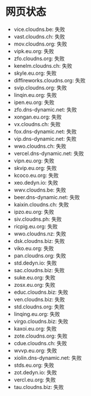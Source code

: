 # 网页状态
- vice.cloudns.be: 失败
- vast.cloudns.ch: 失败
- mov.cloudns.org: 失败
- vipk.eu.org: 失败
- zfo.cloudns.org: 失败
- kenelm.cloudns.ch: 失败
- skyle.eu.org: 失败
- diffireworks.cloudns.org: 失败
- svip.cloudns.org: 失败
- linqin.eu.org: 失败
- ipen.eu.org: 失败
- zfo.dns-dynamic.net: 失败
- xongan.eu.org: 失败
- vx.cloudns.ch: 失败
- fox.dns-dynamic.net: 失败
- vip.dns-dynamic.net: 失败
- wwo.cloudns.ch: 失败
- vercel.dns-dynamic.net: 失败
- vipn.eu.org: 失败
- skvip.eu.org: 失败
- kcoco.eu.org: 失败
- xeo.dedyn.io: 失败
- wwv.cloudns.be: 失败
- beer.dns-dynamic.net: 失败
- kaixin.cloudns.ch: 失败
- ipzo.eu.org: 失败
- siv.cloudns.ph: 失败
- ricpig.eu.org: 失败
- wwo.cloudns.nz: 失败
- dsk.cloudns.biz: 失败
- viko.eu.org: 失败
- pan.cloudns.org: 失败
- std.dedyn.io: 失败
- sac.cloudns.biz: 失败
- suke.eu.org: 失败
- zosx.eu.org: 失败
- educ.cloudns.biz: 失败
- ven.cloudns.biz: 失败
- std.cloudns.org: 失败
- linqing.eu.org: 失败
- virgo.cloudns.biz: 失败
- kaxoi.eu.org: 失败
- zote.cloudns.org: 失败
- cdue.cloudns.ch: 失败
- wvvp.eu.org: 失败
- xiolin.dns-dynamic.net: 失败
- stds.eu.org: 失败
- zot.dedyn.io: 失败
- vercl.eu.org: 失败
- tau.cloudns.biz: 失败
